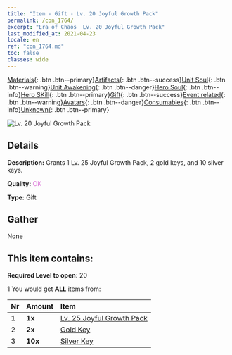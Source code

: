```yaml
---
title: "Item - Gift - Lv. 20 Joyful Growth Pack"
permalink: /con_1764/
excerpt: "Era of Chaos  Lv. 20 Joyful Growth Pack"
last_modified_at: 2021-04-23
locale: en
ref: "con_1764.md"
toc: false
classes: wide
---
```

 [Materials](/Items/){: .btn .btn--primary}[Artifacts](/Items/Artifacts/){: .btn .btn--success}[Unit Soul](/Items/UnitSoul/){: .btn .btn--warning}[Unit Awakening](/Items/UnitAwakening/){: .btn .btn--danger}[Hero Soul](/Items/HeroSoul/){: .btn .btn--info}[Hero SKill](/Items/HeroSkill/){: .btn .btn--primary}[Gift](/Items/Gift/){: .btn .btn--success}[Event related](/Items/Events/){: .btn .btn--warning}[Avatars](/Items/Avatars/){: .btn .btn--danger}[Consumables](/Items/Consumables/){: .btn .btn--info}[Unknown](/Items/Unknown/){: .btn .btn--primary}

 ![Lv. 20 Joyful Growth Pack](/images/t/i_907219.png)

## Details
 **Description:** Grants 1 Lv. 25 Joyful Growth Pack, 2 gold keys, and 10 silver keys.

 **Quality:** <span style="color: #DA70D6">OK</span>

 **Type:** Gift

## Gather

  None

## This item contains:

 **Required Level to open:** 20

 1 You would get **ALL** items  from:

  | Nr | Amount |     Item    |
  |:---|:-------|:------------|
  | 1 |  **1x** | [Lv. 25 Joyful Growth Pack](/Items/con_1765/) |  | 
  | 2 |  **2x** | [Gold Key](/Items/con_783/) |  | 
  | 3 |  **10x** | [Silver Key](/Items/con_693/) |  | 
